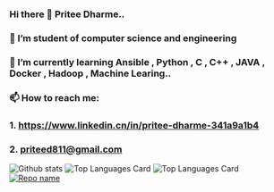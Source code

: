 ### Hi there 👋 Pritee Dharme..

### 🔭 I’m student of computer science and engineering
### 🌱 I’m currently learning Ansible , Python , C , C++ , JAVA , Docker , Hadoop , Machine Learing..
### 📫 How to reach me: 
### 1. https://www.linkedin.cn/in/pritee-dharme-341a9a1b4 
### 2. priteed811@gmail.com

![Github stats](https://github-readme-stats.vercel.app/api?username=pritee55&theme=highcontrast&show_icons=true&count_private=true)
![Top Languages Card](https://github-readme-stats.vercel.app/api/top-langs/?username=pritee55)
![Top Languages Card](https://github-readme-stats.vercel.app/api/top-langs/?username=pritee55&layout=compact)
[![Repo name](https://github-readme-stats.vercel.app/api/pin/?username=pritee55&repo=repo-name&show_owner=true)](https://github.com/pritee55/repo-name)
